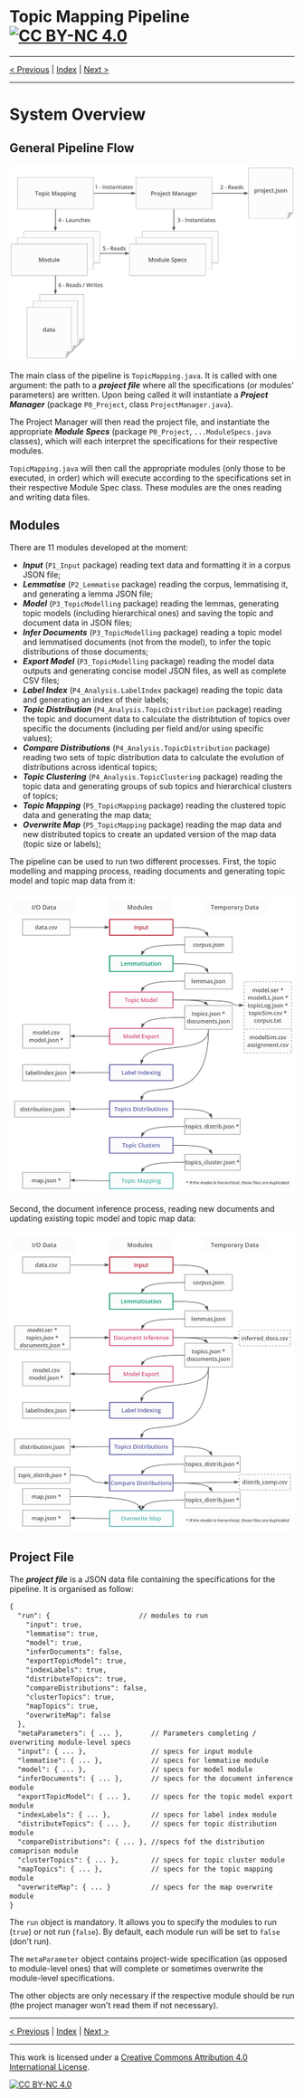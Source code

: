 # Topic Mapping Pipeline [![CC BY-NC 4.0][cc-by-nc-shield]][cc-by-nc]

---

[< Previous](GettingStarted.md) | [Index](index.md) | [Next >](MetaParameters.md)

---

# System Overview

## General Pipeline Flow

![General Structure](img/general_architecture.png)

The main class of the pipeline is `TopicMapping.java`. It is called with one argument: the path to a ***project file*** 
where all the specifications (or modules' parameters) are written. Upon being called it will instantiate a ***Project 
Manager*** (package `P0_Project`, class `ProjectManager.java`).

The Project Manager will then read the project file, and instantiate the appropriate ***Module Specs*** (package
`P0_Project`, `...ModuleSpecs.java` classes), which will each interpret the specifications for their respective modules.

`TopicMapping.java` will then call the appropriate modules (only those to be executed, in order) which will execute
according to the specifications set in their respective Module Spec class. These modules are the ones reading
and writing data files.

## Modules

There are 11 modules developed at the moment:
- ***Input*** (`P1_Input` package) reading text data and formatting it in a corpus JSON file;
- ***Lemmatise*** (`P2_Lemmatise` package) reading the corpus, lemmatising it, and generating a lemma JSON file;
- ***Model*** (`P3_TopicModelling` package) reading the lemmas, generating topic models (including hierarchical ones)
and saving the topic and document data in JSON files;
- ***Infer Documents*** (`P3_TopicModelling` package) reading a topic model and lemmatised documents (not from the 
model), to infer the topic distributions of those documents;
- ***Export Model*** (`P3_TopicModelling` package) reading the model data outputs and generating concise model JSON 
files, as well as complete CSV files;
- ***Label Index*** (`P4_Analysis.LabelIndex` package) reading the topic data and generating an index of their labels;
- ***Topic Distribution*** (`P4_Analysis.TopicDistribution` package) reading the topic and document data to calculate
the distribtution of topics over specific the documents (including per field and/or using specific values);
- ***Compare Distributions*** (`P4_Analysis.TopicDistribution` package) reading two sets of topic distribution data
to calculate the evolution of distributions across identical topics;
- ***Topic Clustering*** (`P4_Analysis.TopicClustering` package) reading the topic data and generating groups of
sub topics and hierarchical clusters of topics;
- ***Topic Mapping*** (`P5_TopicMapping` package) reading the clustered topic data and generating the map data;
- ***Overwrite Map*** (`P5_TopicMapping` package) reading the map data and new distributed topics to create an updated
version of the map data (topic size or labels);

The pipeline can be used to run two different processes. First, the topic modelling and mapping process, reading
documents and generating topic model and topic map data from it:

![Modelling Process](img/model_pipeline.png)

Second, the document inference process, reading new documents and updating existing topic model and topic map data:
 
![Modelling Process](img/inference_pipeline.png)

## Project File

The ***project file*** is a JSON data file containing the specifications for the pipeline. It is organised as follow:
```json5
{
  "run": {                      // modules to run
    "input": true,
    "lemmatise": true,
    "model": true,
    "inferDocuments": false,
    "exportTopicModel": true,
    "indexLabels": true,
    "distributeTopics": true,
    "compareDistributions": false,
    "clusterTopics": true,
    "mapTopics": true,
    "overwriteMap": false
  },
  "metaParameters": { ... },       // Parameters completing / overwriting module-level specs
  "input": { ... },                // specs for input module
  "lemmatise": { ... },            // specs for lemmatise module
  "model": { ... },                // specs for model module
  "inferDocuments": { ... },       // specs for the document inference module
  "exportTopicModel": { ... },     // specs for the topic model export module
  "indexLabels": { ... },          // specs for label index module
  "distributeTopics": { ... },     // specs for topic distribution module
  "compareDistributions": { ... }, //specs fof the distribution comaprison module
  "clusterTopics": { ... },        // specs for topic cluster module
  "mapTopics": { ... },            // specs for the topic mapping module
  "overwriteMap": { ... }          // specs for the map overwrite module
}
```

The `run` object is mandatory. It allows you to specify the modules to run (`true`) or not run (`false`).
By default, each module run will be set to `false` (don't run).

The `metaParameter` object contains project-wide specification (as opposed to module-level ones) that will complete or 
sometimes overwrite the module-level specifications.

The other objects are only necessary if the respective module should be run (the project manager won't read them if not
necessary). 

---

[< Previous](GettingStarted.md) | [Index](index.md) | [Next >](MetaParameters.md)

---
This work is licensed under a [Creative Commons Attribution 4.0 International
License][cc-by-nc].

[![CC BY-NC 4.0][cc-by-nc-image]][cc-by-nc]

[cc-by-nc]: http://creativecommons.org/licenses/by-nc/4.0/
[cc-by-nc-image]: https://i.creativecommons.org/l/by-nc/4.0/88x31.png
[cc-by-nc-shield]: https://img.shields.io/badge/License-CC%20BY--NC%204.0-lightgrey.svg
